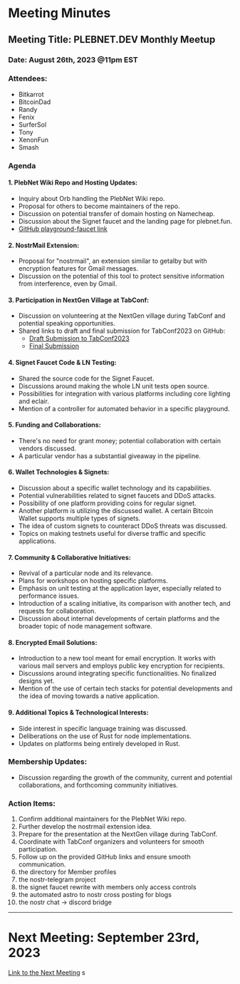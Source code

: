 # Meeting Minutes

## Meeting Title: PLEBNET.DEV Monthly Meetup

### Date: August 26th, 2023 @11pm EST

### Attendees:

- Bitkarrot
- BitcoinDad
- Randy
- Fenix
- SurferSol
- Tony
- XenonFun
- Smash

### Agenda

#### 1. **PlebNet Wiki Repo and Hosting Updates:**

- Inquiry about Orb handling the PlebNet Wiki repo.
- Proposal for others to become maintainers of the repo.
- Discussion on potential transfer of domain hosting on Namecheap.
- Discussion about the Signet faucet and the landing page for plebnet.fun.
- [GitHub playground-faucet link](https://github.com/PLEBNET-PLAYGROUND/playground-faucet/blob/main/app.py)

#### 2. **NostrMail Extension:**

- Proposal for "nostrmail", an extension similar to getalby but with encryption features for Gmail messages.
- Discussion on the potential of this tool to protect sensitive information from interference, even by Gmail.

#### 3. **Participation in NextGen Village at TabConf:**

- Discussion on volunteering at the NextGen village during TabConf and potential speaking opportunities.
- Shared links to draft and final submission for TabConf2023 on GitHub:
  - [Draft Submission to TabConf2023](https://github.com/plebnet-dev/meeting-notes/pull/2)
  - [Final Submission](https://github.com/TABConf/2023.tabconf.com/issues/182)

#### 4. **Signet Faucet Code & LN Testing:**

- Shared the source code for the Signet Faucet.
- Discussions around making the whole LN unit tests open source.
- Possibilities for integration with various platforms including core lighting and eclair.
- Mention of a controller for automated behavior in a specific playground.

#### 5. **Funding and Collaborations:**

- There's no need for grant money; potential collaboration with certain vendors discussed.
- A particular vendor has a substantial giveaway in the pipeline.

#### 6. **Wallet Technologies & Signets:**

- Discussion about a specific wallet technology and its capabilities.
- Potential vulnerabilities related to signet faucets and DDoS attacks.
- Possibility of one platform providing coins for regular signet.
- Another platform is utilizing the discussed wallet. A certain Bitcoin Wallet supports multiple types of signets.
- The idea of custom signets to counteract DDoS threats was discussed.
- Topics on making testnets useful for diverse traffic and specific applications.

#### 7. **Community & Collaborative Initiatives:**

- Revival of a particular node and its relevance.
- Plans for workshops on hosting specific platforms.
- Emphasis on unit testing at the application layer, especially related to performance issues.
- Introduction of a scaling initiative, its comparison with another tech, and requests for collaboration.
- Discussion about internal developments of certain platforms and the broader topic of node management software.

#### 8. **Encrypted Email Solutions:**

- Introduction to a new tool meant for email encryption. It works with various mail servers and employs public key encryption for recipients.
- Discussions around integrating specific functionalities. No finalized designs yet.
- Mention of the use of certain tech stacks for potential developments and the idea of moving towards a native application.

#### 9. **Additional Topics & Technological Interests:**

- Side interest in specific language training was discussed.
- Deliberations on the use of Rust for node implementations.
- Updates on platforms being entirely developed in Rust.

### Membership Updates:

- Discussion regarding the growth of the community, current and potential collaborations, and forthcoming community initiatives.

### Action Items:

1. Confirm additional maintainers for the PlebNet Wiki repo.
2. Further develop the nostrmail extension idea.
3. Prepare for the presentation at the NextGen village during TabConf.
4. Coordinate with TabConf organizers and volunteers for smooth participation.
5. Follow up on the provided GitHub links and ensure smooth communication.
6. the directory for Member profiles
7. the nostr-telegram project
8. the signet faucet rewrite with members only access controls
9. the automated astro to nostr cross posting for blogs
10. the nostr chat -> discord bridge

---

# Next Meeting: September 23rd, 2023

[Link to the Next Meeting](https://discord.com/events/1097749919445569606/1145859310564425828)
s

